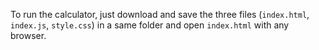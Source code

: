 To run the calculator, just download and save the three files (`index.html`, `index.js`, `style.css`) in a same folder and open `index.html` with any browser.

